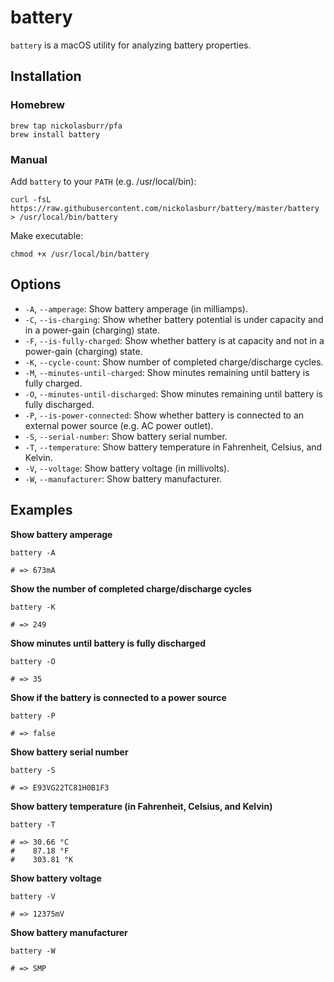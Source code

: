 # battery

`battery` is a macOS utility for analyzing battery properties.

## Installation

### Homebrew

```
brew tap nickolasburr/pfa
brew install battery
```

### Manual

Add `battery` to your `PATH` (e.g. /usr/local/bin):

```
curl -fsL https://raw.githubusercontent.com/nickolasburr/battery/master/battery > /usr/local/bin/battery
```

Make executable:

```
chmod +x /usr/local/bin/battery
```

## Options

+ `-A`, `--amperage`: Show battery amperage (in milliamps).
+ `-C`, `--is-charging`: Show whether battery potential is under capacity and in a power-gain (charging) state.
+ `-F`, `--is-fully-charged`: Show whether battery is at capacity and not in a power-gain (charging) state.
+ `-K`, `--cycle-count`: Show number of completed charge/discharge cycles.
+ `-M`, `--minutes-until-charged`: Show minutes remaining until battery is fully charged.
+ `-O`, `--minutes-until-discharged`: Show minutes remaining until battery is fully discharged.
+ `-P`, `--is-power-connected`: Show whether battery is connected to an external power source (e.g. AC power outlet).
+ `-S`, `--serial-number`: Show battery serial number.
+ `-T`, `--temperature`: Show battery temperature in Fahrenheit, Celsius, and Kelvin.
+ `-V`, `--voltage`: Show battery voltage (in millivolts).
+ `-W`, `--manufacturer`: Show battery manufacturer.

## Examples

**Show battery amperage**

```shell
battery -A

# => 673mA
```

**Show the number of completed charge/discharge cycles**

```shell
battery -K

# => 249
```

**Show minutes until battery is fully discharged**

```shell
battery -O

# => 35
```

**Show if the battery is connected to a power source**

```shell
battery -P

# => false
```

**Show battery serial number**

```shell
battery -S

# => E93VG22TC81H0B1F3
```

**Show battery temperature (in Fahrenheit, Celsius, and Kelvin)**

```shell
battery -T

# => 30.66 °C
#    87.18 °F
#    303.81 °K
```

**Show battery voltage**

```shell
battery -V

# => 12375mV
```

**Show battery manufacturer**

```shell
battery -W

# => SMP
```
